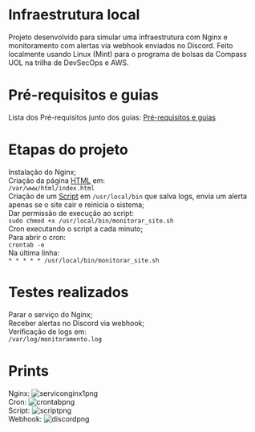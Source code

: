 # Infraestrutura local
Projeto desenvolvido para simular uma infraestrutura com Nginx e monitoramento com alertas via webhook enviados no Discord. Feito localmente usando Linux (Mint) para o programa de bolsas da Compass UOL na trilha de DevSecOps e AWS.

# Pré-requisitos e guias
Lista dos Pré-requisitos junto dos guias: [Pré-requisitos e guias](pre_requisitos.md)  

# Etapas do projeto
Instalação do Nginx;  
Criação da página [HTML](index.html) em:  
```/var/www/html/index.html```    
Criação de um [Script](monitorar_site.sh) em ```/usr/local/bin``` que salva logs, envia um alerta apenas se o site cair e reinicia o sistema;  
Dar permissão de execução ao script:  
```sudo chmod +x /usr/local/bin/monitorar_site.sh```  
Cron executando o script a cada minuto;  
Para abrir o cron:  
```crontab -e```  
Na última linha:  
```* * * * * /usr/local/bin/monitorar_site.sh```  

# Testes realizados
Parar o serviço do Nginx;  
Receber alertas no Discord via webhook;  
Verificação de logs em:  
```/var/log/monitoramento.log```
# Prints
Nginx: ![serviconginx1png](servico_nginx1.png)  
Cron: ![crontabpng](crontab1.png)  
Script: ![scriptpng](script1.png)  
Webhook: ![discordpng](discord.png)  
